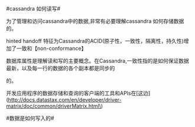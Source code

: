 #cassandra 如何读写#



为了管理和访问cassandra中的数据,非常有必要理解cassandra 如何存储数据的。

hinted handoff 特征为Cassandra的ACID\(原子性，一致性，隔离性，持久性\)增加了一致和【non-conformance】

数据库属性是理解读和写的主要概念。在Cassandra,一致性指的是如何保证数据最新，以及每一行的数据的各个副本都是同步的

的。



开发应用程序的数据存储和查询的客户端的工具和APIs在\[这边\]\(http://docs.datastax.com/en/developer/driver-matrix/doc/common/driverMatrix.html\)



#数据是如何写入的#



